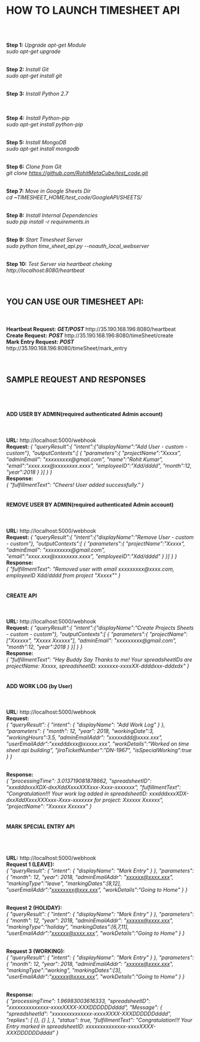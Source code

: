 <H1>HOW TO LAUNCH TIMESHEET API</H1><br><br>

<b>Step 1:</b> <i>Upgrade apt-get Module</i><br>
<i>sudo apt-get upgrade</i><br><br>

<b>Step 2:</b> <i>Install Git</i><br>
<i>sudo apt-get install git</i><br><br>

<b>Step 3:</b> <i>Install Python  2.7</i><br>
<i></i><br><br>

<b>Step 4:</b> <i>Install Python-pip</i><br>
<i>sudo apt-get install python-pip</i><br><br>

<b>Step 5:</b> <i>Install MongoDB</i><br>
<i>sudo apt-get install mongodb</i><br><br>

<b>Step 6:</b> <i>Clone from  Git</i><br>
<i>git clone https://github.com/RohitMetaCube/test_code.git</i>
<br><br>

<b>Step 7:</b> <i>Move in Google Sheets Dir</i><br>
<i>cd ~TIMESHEET_HOME/test_code/GoogleAPI/SHEETS/</i><br><br>

<b>Step 8:</b> <i>Install Internal Dependencies</i><br>
<i>sudo pip install -r requirements.in</i><br><br>

<b>Step 9:</b> <i>Start Timesheet Server</i><br>
<i>sudo python time_sheet_api.py --noauth_local_webserver</i><br><br>

<b>Step 10:</b> <i>Test Server via heartbeat cheking</i><br>
<i>http://localhost:8080/heartbeat</i> <br><br>
<br>

<H2>YOU CAN USE OUR TIMESHEET API:</H2><br><br>
<b>Heartbeat Request:</b> <b><i>GET/POST</i></b> http://35.190.168.196:8080/heartbeat <br>
<b>Create Request:</b> <i><b>POST</i></b> http://35.190.168.196:8080/timeSheet/create <br>
<b>Mark Entry Request:</b> <i><b>POST</i></b> http://35.190.168.196:8080/timeSheet/mark_entry <br>
<br>
<br>


<H2>SAMPLE REQUEST AND RESPONSES</H2>
<br>
<br>
<h4>ADD USER BY ADMIN(required authenticated Admin account)</h4><br>
<br>
<b>URL:</b> http://localhost:5000/webhook
<br>
<b>Request:</b>
<i>{
      "queryResult":{
      "intent":{"displayName":"Add User - custom - custom"},
      "outputContexts":[
        {
          "parameters":{
              "projectName":"Xxxxx",
              "adminEmail": "xxxxxxxxx@gmail.com",          
              "name":"Rohit Kumar", 
              "email":"xxxx.xxx@xxxxxxxx.xxxx",
              "employeeID":"Xdd/dddd",
	      "month":12,
              "year":2018      
          }
       }]
    }
}</i>
<br>
<b>Response:</b><br>
<i>{
"fulfillmentText": "Cheers! User added successfully."
}</i><br><br>

<h4>REMOVE USER BY ADMIN(required authenticated Admin account)</h4><br>
<br>
<b>URL:</b> http://localhost:5000/webhook
<br>
<b>Request:</b>
<i>{
      "queryResult":{
      "intent":{"displayName":"Remove User - custom - custom"},
      "outputContexts":[
        {
          "parameters":{
              "projectName":"Xxxxx",
              "adminEmail": "xxxxxxxxx@gmail.com",          
              "email":"xxxx.xxx@xxxxxxxx.xxxx",
              "employeeID":"Xdd/dddd"
          }
       }]
    }
}</i>
<br>
<b>Response:</b><br>
<i>{
"fulfillmentText": "Removed user with email xxxxxxxxx@xxxx.com, employeeID Xdd/dddd from project "Xxxxx""
}</i><br><br>


<h4>CREATE API</h4><br>
<br>
<b>URL:</b> http://localhost:5000/webhook
<br>
<b>Request:</b>
<i>{
      "queryResult":{
      "intent":{"displayName":"Create Projects Sheets - custom - custom"},
      "outputContexts":[
        {
          "parameters":{
              "projectName": ["Xxxxxx", "Xxxxx Xxxxxx"],
              "adminEmail": "xxxxxxxxx@gmail.com",          
              "month":12,
          	  "year":2018
          }
       }]
    }
}</i>
<br>
<b>Response:</b><br>
<i>{
"fulfillmentText": "Hey Buddy Say Thanks to me! Your spreadsheetIDs are projectName: Xxxxx, spreadsheetID: xxxxxxx-xxxxXX-ddddxxx-dddxdx"
}</i><br><br>

<h4>ADD WORK LOG (by User)</h4><br>
<br>
<b>URL:</b> http://localhost:5000/webhook
<br>
<b>Request:</b><br>
<i>{
  "queryResult": {
    "intent": {
      "displayName": "Add Work Log"
    }
  },
  "parameters": {
    "month": 12,
    "year": 2018,
    "workingDate":3,
    "workingHours":3.5,
    "adminEmailAddr": "xxxxxddd@xxxx.xxx",
    "userEmailAddr":"xxxdddxxx@xxxxx.xxx",
    "workDetails":"Worked on time sheet api building",
    "jiraTicketNumber":"DN-1967",
    "isSpecialWorking":true
  }
}</i><br><br>

<b>Response:</b><br>
<i>{
"processingTime": 3.013719081878662,
"spreadsheetID": "xxxdddxxxXDX-dxxXddXxxxXXXxxx-Xxxx-xxxxxxx",
"fulfillmentText": "Congratulation!!! Your work log added in spreadsheetID: xxxdddxxxXDX-dxxXddXxxxXXXxxx-Xxxx-xxxxxxx for project: Xxxxxx Xxxxxx",
"projectName": "Xxxxxx Xxxxxx"
}</i><br><br>





<h4>MARK SPECIAL ENTRY API</h4><br><br>

<b>URL:</b> http://localhost:5000/webhook
<br>
<b>Request 1 (LEAVE):</b><br>
<i>{
  "queryResult": {
    "intent": {
      "displayName": "Mark Entry"
    }
  },
  "parameters": {
    "month": 12,
    "year": 2018,
    "adminEmailAddr": "xxxxxx@xxxx.xxx",
    "markingType":"leave",
  	"markingDates":[8,12],
    "userEmailAddr":"xxxxxxxx@xxx.xxx",
    "workDetails":"Going to Home"
  }
}</i><br><br>

<b>Request 2 (HOLIDAY):</b><br>
<i>{
  "queryResult": {
    "intent": {
      "displayName": "Mark Entry"
    }
  },
  "parameters": {
    "month": 12,
    "year": 2018,
    "adminEmailAddr": "xxxxxx@xxxx.xxx",
    "markingType":"holiday",
  	"markingDates":[6,7,11],
    "userEmailAddr":"xxxxxx@xxxx.xxx",
    "workDetails":"Going to Home"
  }
}</i><br><br>

<b>Request 3 (WORKING):</b><br>
<i>{
  "queryResult": {
    "intent": {
      "displayName": "Mark Entry"
    }
  },
  "parameters": {
    "month": 12,
    "year": 2018,
    "adminEmailAddr": "xxxxxx@xxxx.xxx",
    "markingType":"working",
  	"markingDates":[3],
    "userEmailAddr":"xxxxxx@xxxx.xxx",
    "workDetails":"Going to Home"
  }
}</i><br><br>

<b>Response:</b><br>
<i>{
"processingTime": 1.96983003616333,
"spreadsheetID": "xxxxxxxxxxxxxx-xxxxXXXX-XXXDDDDDDdddd",
"Message": {
"spreadsheetId": "xxxxxxxxxxxxxx-xxxxXXXX-XXXDDDDDDdddd",
"replies": [
  {},
  {}
],
},
"status": true,
"fulfillmentText": "Congratulation!!! Your Entry marked in spreadsheetID: xxxxxxxxxxxxxx-xxxxXXXX-XXXDDDDDDdddd"
}</i><br><br>

